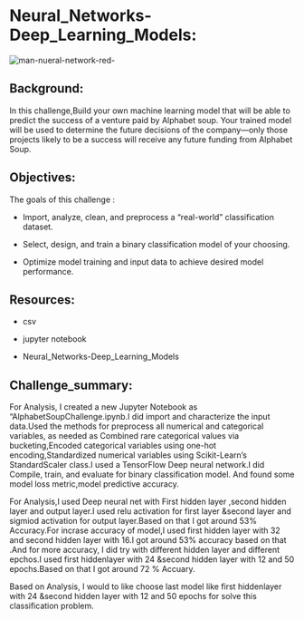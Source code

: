 # Neural_Networks-Deep_Learning_Models:









![man-nueral-network-red-](https://user-images.githubusercontent.com/65969608/95668948-20246280-0b40-11eb-94d9-bf8c445a1af9.jpg)



## Background:


In this challenge,Build your own machine learning model that will be able to predict the success of a venture paid by Alphabet soup. Your trained model will be used to determine the future decisions of the company—only those projects likely to be a success will receive any future funding from Alphabet Soup.



## Objectives:


The goals of this challenge :

*  Import, analyze, clean, and preprocess a “real-world” classification dataset.


*  Select, design, and train a binary classification model of your choosing.


*  Optimize model training and input data to achieve desired model performance.




## Resources:

* csv

*  jupyter notebook

* Neural_Networks-Deep_Learning_Models

## Challenge_summary:



For Analysis, I created a new Jupyter Notebook as “AlphabetSoupChallenge.ipynb.I  did import and characterize the input data.Used the methods for  preprocess all numerical and categorical variables, as needed as
Combined rare categorical values via bucketing,Encoded categorical variables using one-hot encoding,Standardized numerical variables using Scikit-Learn’s StandardScaler class.I used a TensorFlow  Deep neural network.I did Compile, train, and evaluate for binary classification model. And found some model loss metric,model predictive accuracy.


For Analysis,I used Deep neural net with First hidden layer ,second hidden layer and output layer.I used relu  activation for first layer &second layer and sigmiod activation for output layer.Based on that I got  around 53% Accuracy.For incrase accuracy of  model,I used  first hidden layer with 32 and second hidden layer with 16.I got around 53% accuracy based on that .And for more accuracy, I did try with different hidden layer and different epchos.I used first hiddenlayer with 24 &second hidden layer with 12 and 50 epochs.Based on that I got around 72 % Accuary.


Based on Analysis, I would to like choose last model like first hiddenlayer with 24 &second hidden layer with 12 and 50 epochs for  solve this classification problem.



